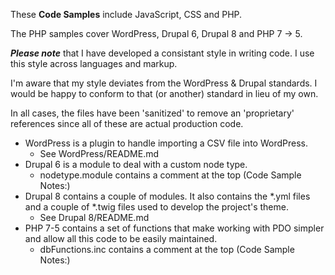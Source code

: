 These **Code Samples** include JavaScript, CSS and PHP. 

The PHP samples cover WordPress, Drupal 6, Drupal 8 and PHP 7 -> 5.

_**Please note**_ that I have developed a consistant style in writing code. I use this style across languages and markup.

I'm aware that my style deviates from the WordPress & Drupal standards. I would be happy to conform to that (or another) standard in lieu of my own.

In all cases, the files have been 'sanitized' to remove an 'proprietary' references since
all of these are actual production code.

<ul>
  <li>
    WordPress is a plugin to handle importing a CSV file into WordPress.
    <ul>
      <li>
        See WordPress/README.md
      </li>
    </ul>
  </li>

  <li>
    Drupal 6 is a module to deal with a custom node type.
    <ul>
      <li>
        nodetype.module contains a comment at the top (Code Sample Notes:)
      </li>
    </ul>
  </li>

  <li>
    Drupal 8 contains a couple of modules. It also contains the *.yml files and a couple of 
*.twig files used to develop the project's theme.
    <ul>
      <li>
        See Drupal 8/README.md
      </li>
    </ul>
  </li>

  <li>
    PHP 7-5 contains a set of functions that make working with PDO simpler and allow all this code to be easily maintained.
    <ul>
      <li>
        dbFunctions.inc contains a comment at the top (Code Sample Notes:)
      </li>
    </ul>
  </li>
</ul>
